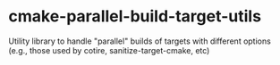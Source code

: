 cmake-parallel-build-target-utils
=================================

Utility library to handle "parallel" builds of targets with different options (e.g., those used by cotire, sanitize-target-cmake, etc)
